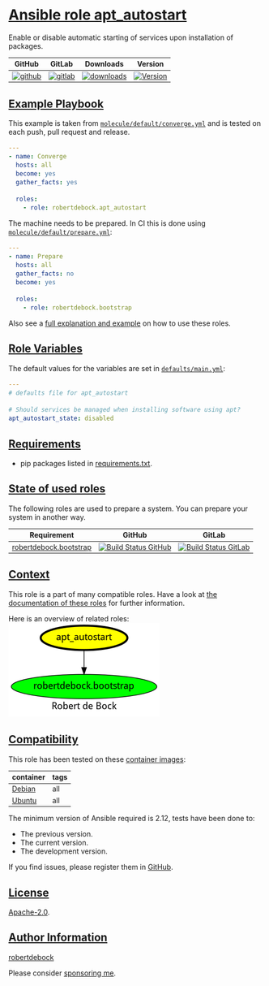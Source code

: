 # [Ansible role apt_autostart](#apt_autostart)

Enable or disable automatic starting of services upon installation of packages.

|GitHub|GitLab|Downloads|Version|
|------|------|---------|-------|
|[![github](https://github.com/robertdebock/ansible-role-apt_autostart/workflows/Ansible%20Molecule/badge.svg)](https://github.com/robertdebock/ansible-role-apt_autostart/actions)|[![gitlab](https://gitlab.com/robertdebock-iac/ansible-role-apt_autostart/badges/master/pipeline.svg)](https://gitlab.com/robertdebock-iac/ansible-role-apt_autostart)|[![downloads](https://img.shields.io/ansible/role/d/robertdebock/apt_autostart)](https://galaxy.ansible.com/robertdebock/apt_autostart)|[![Version](https://img.shields.io/github/release/robertdebock/ansible-role-apt_autostart.svg)](https://github.com/robertdebock/ansible-role-apt_autostart/releases/)|

## [Example Playbook](#example-playbook)

This example is taken from [`molecule/default/converge.yml`](https://github.com/robertdebock/ansible-role-apt_autostart/blob/master/molecule/default/converge.yml) and is tested on each push, pull request and release.

```yaml
---
- name: Converge
  hosts: all
  become: yes
  gather_facts: yes

  roles:
    - role: robertdebock.apt_autostart
```

The machine needs to be prepared. In CI this is done using [`molecule/default/prepare.yml`](https://github.com/robertdebock/ansible-role-apt_autostart/blob/master/molecule/default/prepare.yml):

```yaml
---
- name: Prepare
  hosts: all
  gather_facts: no
  become: yes

  roles:
    - role: robertdebock.bootstrap
```

Also see a [full explanation and example](https://robertdebock.nl/how-to-use-these-roles.html) on how to use these roles.

## [Role Variables](#role-variables)

The default values for the variables are set in [`defaults/main.yml`](https://github.com/robertdebock/ansible-role-apt_autostart/blob/master/defaults/main.yml):

```yaml
---
# defaults file for apt_autostart

# Should services be managed when installing software using apt?
apt_autostart_state: disabled
```

## [Requirements](#requirements)

- pip packages listed in [requirements.txt](https://github.com/robertdebock/ansible-role-apt_autostart/blob/master/requirements.txt).

## [State of used roles](#state-of-used-roles)

The following roles are used to prepare a system. You can prepare your system in another way.

| Requirement | GitHub | GitLab |
|-------------|--------|--------|
|[robertdebock.bootstrap](https://galaxy.ansible.com/robertdebock/bootstrap)|[![Build Status GitHub](https://github.com/robertdebock/ansible-role-bootstrap/workflows/Ansible%20Molecule/badge.svg)](https://github.com/robertdebock/ansible-role-bootstrap/actions)|[![Build Status GitLab](https://gitlab.com/robertdebock-iac/ansible-role-bootstrap/badges/master/pipeline.svg)](https://gitlab.com/robertdebock-iac/ansible-role-bootstrap)|

## [Context](#context)

This role is a part of many compatible roles. Have a look at [the documentation of these roles](https://robertdebock.nl/) for further information.

Here is an overview of related roles:
![dependencies](https://raw.githubusercontent.com/robertdebock/ansible-role-apt_autostart/png/requirements.png "Dependencies")

## [Compatibility](#compatibility)

This role has been tested on these [container images](https://hub.docker.com/u/robertdebock):

|container|tags|
|---------|----|
|[Debian](https://hub.docker.com/r/robertdebock/debian)|all|
|[Ubuntu](https://hub.docker.com/r/robertdebock/ubuntu)|all|

The minimum version of Ansible required is 2.12, tests have been done to:

- The previous version.
- The current version.
- The development version.

If you find issues, please register them in [GitHub](https://github.com/robertdebock/ansible-role-apt_autostart/issues).

## [License](#license)

[Apache-2.0](https://github.com/robertdebock/ansible-role-apt_autostart/blob/master/LICENSE).

## [Author Information](#author-information)

[robertdebock](https://robertdebock.nl/)

Please consider [sponsoring me](https://github.com/sponsors/robertdebock).
